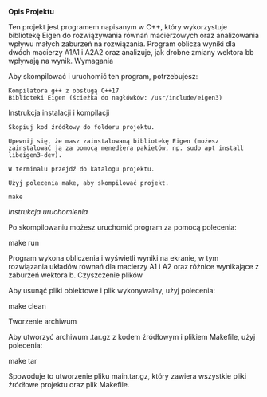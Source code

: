 **Opis Projektu**

Ten projekt jest programem napisanym w C++, który wykorzystuje bibliotekę Eigen do rozwiązywania równań macierzowych oraz analizowania wpływu małych zaburzeń na rozwiązania. Program oblicza wyniki dla dwóch macierzy A1A1​ i A2A2​ oraz analizuje, jak drobne zmiany wektora bb wpływają na wynik.
Wymagania

Aby skompilować i uruchomić ten program, potrzebujesz:

    Kompilatora g++ z obsługą C++17
    Biblioteki Eigen (ścieżka do nagłówków: /usr/include/eigen3)

Instrukcja instalacji i kompilacji

    Skopiuj kod źródłowy do folderu projektu.

    Upewnij się, że masz zainstalowaną bibliotekę Eigen (możesz zainstalować ją za pomocą menedżera pakietów, np. sudo apt install libeigen3-dev).

    W terminalu przejdź do katalogu projektu.

    Użyj polecenia make, aby skompilować projekt.

    make

_Instrukcja uruchomienia_

Po skompilowaniu możesz uruchomić program za pomocą polecenia:

make run

Program wykona obliczenia i wyświetli wyniki na ekranie, w tym rozwiązania układów równań dla macierzy A1​ i A2​ oraz różnice wynikające z zaburzeń wektora b.
Czyszczenie plików

Aby usunąć pliki obiektowe i plik wykonywalny, użyj polecenia:

make clean

Tworzenie archiwum

Aby utworzyć archiwum .tar.gz z kodem źródłowym i plikiem Makefile, użyj polecenia:

make tar

Spowoduje to utworzenie pliku main.tar.gz, który zawiera wszystkie pliki źródłowe projektu oraz plik Makefile.
